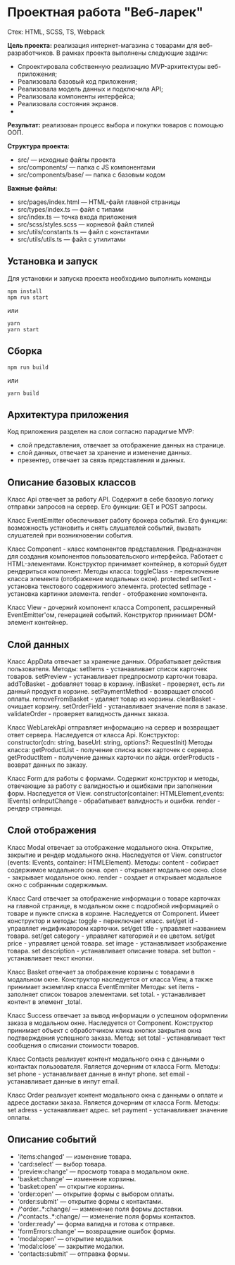 # Проектная работа "Веб-ларек"

Стек: HTML, SCSS, TS, Webpack

**Цель проекта:** реализация интернет-магазина с товарами для веб-разработчиков.
В рамках проекта выполнены следующие задачи:
- Спроектировала собственную реализацию MVP-архитектуры веб-приложения;
- Реализовала базовый код приложения;
-  Реализовала модель данных и подключила API;
- Реализовала компоненты интерфейса;
- Реализовала состояния экранов.
- 
**Результат:** реализован процесс выбора и покупки товаров с помощью ООП.

**Структура проекта:**
- src/ — исходные файлы проекта
- src/components/ — папка с JS компонентами
- src/components/base/ — папка с базовым кодом

**Важные файлы:**
- src/pages/index.html — HTML-файл главной страницы
- src/types/index.ts — файл с типами
- src/index.ts — точка входа приложения
- src/scss/styles.scss — корневой файл стилей
- src/utils/constants.ts — файл с константами
- src/utils/utils.ts — файл с утилитами

## Установка и запуск
Для установки и запуска проекта необходимо выполнить команды

```
npm install
npm run start
```

или

```
yarn
yarn start
```
## Сборка

```
npm run build
```

или

```
yarn build
```

## Архитектура приложения
Код приложения разделен на слои согласно парадигме MVP:

- слой представления, отвечает за отображение данных на странице.
- слой данных, отвечает за хранение и изменение данных.
- презентер, отвечает за связь представления и данных.

## Описание базовых классов
Класс Api отвечает за работу API. Содержит в себе базовую логику отправки запросов на сервер. Его функции: GET и POST запросы.

Класс EventEmitter обеспечивает работу брокера событий. Его функции: возможность установить и снять слушателей событий, вызвать слушателей при возникновении события.

Класс Component - класс компонентов представления. Предназначен для создания компонентов пользовательского интерфейса. Работает с HTML-элементами.
Конструктор принимает контейнер, в который будет рендериться компонент.
Методы класса:
toggleClass - переключение класса элемента (отображение модальных окон).
protected setText - установка текстового содержимого элемента.
protected setImage - установка картинки элемента.
render - отображение компонента.

Класс View - дочерний компонент класса Component, расширенный EventEmitter'ом, генерацией событий.
Конструктор принимает DOM-элемент контейнер.

## Слой данных

Класс AppData отвечает за хранение данных. Обрабатывает действия пользователя.
Методы:
setItems - устанавливает список карточек товаров.
setPreview - устанавливает предпросмотр карточки товара.
addToBasket - добавляет товар в корзину.
inBasket - проверяет, есть ли данный продукт в корзине.
setPaymentMethod - возвращает способ оплаты.
removeFromBasket - удаляет товар из корзины.
clearBasket - очищает корзину.
setOrderField - устанавливает значение поля в заказе.
validateOrder - проверяет валидность данных заказа.

Класс WebLarekApi отправляет информацию на сервер и возвращает ответ сервера. Наследуется от класса Api.
Конструктор: constructor(cdn: string, baseUrl: string, options?: RequestInit)
Методы класса:
getProductList - получение списка всех карточек с сервера.
getProductItem - получение данных карточки по айди.
orderProducts - возврат данных по заказу.

Класс Form для работы с формами. Содержит конструктор и методы, отвечающие за работу с валидностью и ошибками при заполнении форм. Наследуется от View. 
constructor(container: HTMLElement,events: IEvents)
onInputChange - обрабатывает валидность и ошибки.
render - рендер страницы.

## Слой отображения

Класс Modal отвечает за отображение модального окна. Открытие, закрытие и рендер модального окна. Наследуется от View.
constructor (events: IEvents, container: HTMLElement).
Методы:
content - собирает содержимое модального окна.
open - открывает модальное окно.
close - закрывает модальное окно.
render - создает и открывает модальное окно с собранным содержимым.

Класс Card отвечает за отображение информации о товаре карточках на главной странице, в модальном окне с подробной информацией о товаре и пункте списка в корзине. Наследуется от Component.
Имеет конструктор и методы:
toggle - переключает класс.
set/get id - управляет индификатором карточки.
set/get title - управляет названием товара.
set/get category - управляет категорией и ее цветом.
set/get price - управляет ценой товара.
set image - устанавливает изображение товара.
set description - устанавливает описание товара.
set button - устанавливает текст кнопки.

Класс Basket отвечает за отображение корзины с товарами в модальном окне.
Конструктор наследуется от класса View, а также принимает экземпляр класса EventEmmiter
Методы:
set items - заполняет список товаров элементами.
set total. - устанавливает контент в элемент _total.

Класс Success отвечает за вывод информации о успешном оформлении заказа в модальном окне. Наследуется от Component.
Конструктор принимает объект с обработчиком клика кнопки закрытия окна подтверждения успешного заказа.
Метод:
set total - устанавливает тект сообщения о списании стоимости товаров.

Класс Contacts реализует контент модального окна с данными о контактах пользователя. Является дочерним от класса Form.
Методы:
set phone - устанавливает данные в инпут phone.
set email - устанавливает данные в инпут email.

Класс Order реализует контент модального окна с данными о оплате и адресе доставки заказа. Является дочерним от класса Form.
Методы:
set adress - устанавливает адрес.
set payment - устанавливает значение оплаты.

## Описание событий
- 'items:changed' — изменение товара.
- 'card:select' — выбор товара.
- 'preview:change' — просмотр товара в модальном окне.
- 'basket:change' — изменение корзины.
- 'basket:open' — открытие корзины.
- 'order:open' — открытие формы с выбором оплаты.
- 'order:submit' — открытие формы с контактами.
- /^order\..*:change/ — изменение поля формы доставки.
- /^contacts\..*:change/ — изменение поля формы контактов.
- 'order:ready' — форма валидна и готова к отправке.
- 'formErrors:change' — возвращение ошибок формы.
- 'modal:open' — открытие модалки.
- 'modal:close' — закрытие модалки.
- 'contacts:submit' — отправка формы.
